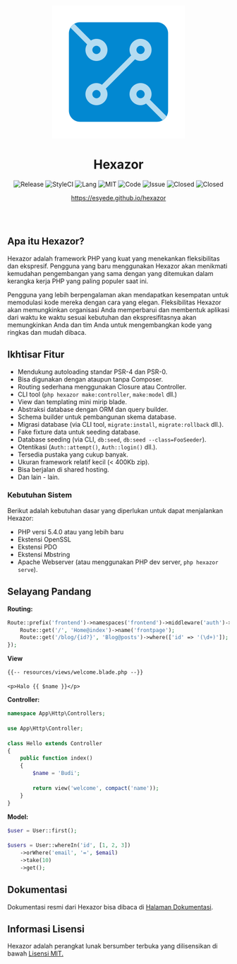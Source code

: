 <a id="readme"></a>

<p align="center">
  <img src="docs/_assets/images/logo.svg" alt="Hexazor"/>
</p>

<h1 align="center"> Hexazor</h1>
<p align="center">
	<img src="https://img.shields.io/github/v/release/esyede/hexazor?include_prereleases" alt="Release"/>
	<img src="https://github.styleci.io/repos/230306506/shield" alt="StyleCI"/>
	<img src="https://img.shields.io/github/languages/top/esyede/hexazor" alt="Lang"/>
	<img src="http://img.shields.io/:license-mit-blue.svg?style=flat-square" alt="MIT"/>
	<img src="https://img.shields.io/github/languages/code-size/esyede/hexazor" alt="Code"/>
	<img src="https://img.shields.io/github/issues-raw/esyede/hexazor" alt="Issue"/>
	<img src="https://img.shields.io/github/issues-closed/esyede/hexazor" alt="Closed"/>
	<img src="https://img.shields.io/github/issues-pr/esyede/hexazor" alt="Closed"/>
</p>
<p align="center">
	<a href="https://esyede.github.io/hexazor">https://esyede.github.io/hexazor</a>
</p>

<br>
<br>


## Apa itu Hexazor?

Hexazor adalah framework PHP yang kuat yang menekankan fleksibilitas dan ekspresif. Pengguna yang baru menggunakan Hexazor akan menikmati kemudahan pengembangan yang sama dengan yang ditemukan dalam kerangka kerja PHP yang paling populer saat ini.

Pengguna yang lebih berpengalaman akan mendapatkan kesempatan untuk memodulasi kode mereka dengan cara yang elegan. Fleksibilitas Hexazor akan memungkinkan organisasi Anda memperbarui dan membentuk aplikasi dari waktu ke waktu sesuai kebutuhan dan ekspresifitasnya akan memungkinkan Anda dan tim Anda untuk mengembangkan kode yang ringkas dan mudah dibaca.


## Ikhtisar Fitur

- Mendukung autoloading standar PSR-4 dan PSR-0.
- Bisa digunakan dengan ataupun tanpa Composer.
- Routing sederhana menggunakan Closure atau Controller.
- CLI tool (`php hexazor make:controller`, `make:model` dll.)
- View dan templating mini mirip blade.
- Abstraksi database dengan ORM dan query builder.
- Schema builder untuk pembangunan skema database.
- Migrasi database (via CLI tool, `migrate:install`, `migrate:rollback` dll.).
- Fake fixture data untuk seeding database.
- Database seeding (via CLI, `db:seed`, `db:seed --class=FooSeeder`).
- Otentikasi (`Auth::attempt()`, `Auth::login()` dll.).
- Tersedia pustaka yang cukup banyak.
- Ukuran framework relatif kecil (< 400Kb zip).
- Bisa berjalan di shared hosting.
- Dan lain - lain.


### Kebutuhan Sistem

Berikut adalah kebutuhan dasar yang diperlukan untuk dapat menjalankan Hexazor:

- PHP versi 5.4.0 atau yang lebih baru
- Ekstensi OpenSSL
- Ekstensi PDO
- Ekstensi Mbstring
- Apache Webserver (atau menggunakan PHP dev server, `php hexazor serve`).


## Selayang Pandang

**Routing:**
```php
Route::prefix('frontend')->namespaces('frontend')->middleware('auth')->group(function () {
	Route::get('/', 'Home@index')->name('frontpage');
	Route::get('/blog/{id?}', 'Blog@posts')->where(['id' => '(\d+)']);
});
```

**View**
```blade
{{-- resources/views/welcome.blade.php --}}

<p>Halo {{ $name }}</p>
```


**Controller:**
```php
namespace App\Http\Controllers;

use App\Http\Controller;

class Hello extends Controller
{
	public function index()
	{
		$name = 'Budi';

		return view('welcome', compact('name'));
	}
}
```

**Model:**
```php
$user = User::first();

$users = User::whereIn('id', [1, 2, 3])
	->orWhere('email', '=', $email)
	->take(10)
	->get();
```

## Dokumentasi

Dokumentasi resmi dari Hexazor bisa dibaca di [Halaman Dokumentasi](https://esyede.github.io/hexazor).


## Informasi Lisensi

Hexazor adalah perangkat lunak bersumber terbuka yang dilisensikan di bawah [Lisensi MIT.](http://www.opensource.org/licenses/mit-license.php)
